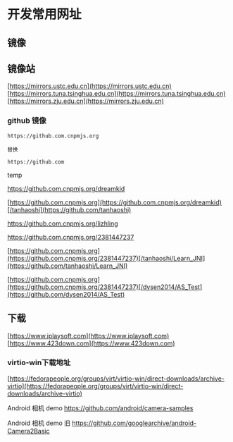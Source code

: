 # 开发常用网址

## 镜像

## 镜像站
[https://mirrors.ustc.edu.cn](https://mirrors.ustc.edu.cn)
[https://mirrors.tuna.tsinghua.edu.cn](https://mirrors.tuna.tsinghua.edu.cn)
[https://mirrors.zju.edu.cn](https://mirrors.zju.edu.cn)

### github 镜像
```
https://github.com.cnpmjs.org

替换

https://github.com
```

temp

https://github.com.cnpmjs.org/dreamkid

[https://github.com.cnpmjs.org](https://github.com.cnpmjs.org/dreamkid)[/tanhaoshi](https://github.com/tanhaoshi)

https://github.com.cnpmjs.org/lizhling

https://github.com.cnpmjs.org/2381447237

[https://github.com.cnpmjs.org](https://github.com.cnpmjs.org/2381447237)[/tanhaoshi/Learn_JNI](https://github.com/tanhaoshi/Learn_JNI)

[https://github.com.cnpmjs.org](https://github.com.cnpmjs.org/2381447237)[/dysen2014/AS_Test](https://github.com/dysen2014/AS_Test)


## 下载

[https://www.iplaysoft.com](https://www.iplaysoft.com)
[https://www.423down.com](https://www.423down.com)

### virtio-win下载地址
[https://fedorapeople.org/groups/virt/virtio-win/direct-downloads/archive-virtio](https://fedorapeople.org/groups/virt/virtio-win/direct-downloads/archive-virtio)




Android 相机 demo
https://github.com/android/camera-samples


Android 相机 demo 旧
https://github.com/googlearchive/android-Camera2Basic